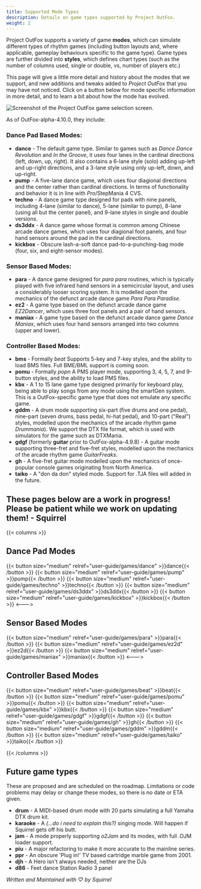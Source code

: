 ```yaml
---
title: Supported Mode Types
description: Details on game types supported by Project OutFox.
weight: 2
---
```


Project OutFox supports a variety of game **modes**, which can simulate different types of rhythm games (including button layouts and, where applicable, gameplay behaviours specific to the game type). Game types are further divided into **styles**, which defines chart types (such as the number of columns used, single or double, vs, number of players etc.)

This page will give a little more detail and history about the modes that we support, and new additions and tweaks added to _Project OutFox_ that you may have not noticed. Click on a button below for mode specific information in more detail, and to learn a bit about how the mode has evolved.

![Screenshot of the Project OutFox game selection screen.](/user-guide/selectmode.png)

As of OutFox-alpha-4.10.0, they include:

### Dance Pad Based Modes:

* **dance** - The default game type. Similar to games such as _Dance Dance Revolution_ and _In the Groove_, it uses four lanes in the cardinal directions (left, down, up, right). It also contains a 6-lane style (solo) adding up-left and up-right directions, and a 3-lane style using only up-left, down, and up-right.
* **pump** - A five-lane dance game, which uses four diagional directions and the center rather than cardinal directions. In terms of functionality and behavior it is in line with  _Pro_/StepMania 4 CVS.
* **techno** - A dance game type designed for pads with nine panels, including 4-lane (similar to dance), 5-lane (similar to pump), 8-lane (using all but the center panel), and 9-lane styles in single and double versions.
* **ds3ddx** - A dance game whose format is common among Chinese arcade dance games, which uses four diagional foot panels, and four hand sensors around the pad in the cardinal directions.
* **kickbox** - Obscure lash-a-soft dance pad-to-a-punching-bag mode (four, six, and eight-sensor modes).

### Sensor Based Modes:

* **para** - A dance game designed for _para para_ routines, which is typically played with five infrared hand sensors in a semicircular layout, and uses a considerably looser scoring system. It is modelled upon the mechanics of the defunct arcade dance game _Para Para Paradise_.
* **ez2** - A game type based on the defunct arcade dance game _EZ2Dancer_, which uses three foot panels and a pair of hand sensors.
* **maniax** - A game type based on the defunct arcade dance game _Dance Maniax_, which uses four hand sensors arranged into two columns (upper and lower).

### Controller Based Modes:

* **bms** - Formally _beat_ Supports 5-key and 7-key styles, and the ability to load BMS files. Full BME/BML support is coming soon.
* **pomu** - Formally _popn_ A PMS player mode, supporting 3, 4, 5, 7, and 9-button styles, and the ability to load PMS files.
* **kbx** - A 1 to 15 lane game type designed primarily for keyboard play, being able to play songs from any mode using the smartGen system. This is a OutFox-specific game type that does not emulate any specific game.
* **gddm** - A drum mode supporting six-part (five drums and one pedal), nine-part (seven drums, bass pedal, hi-hat pedal), and 10-part ("Real") styles, modelled upon the mechanics of the arcade rhythm game _Drummania_). We support the DTX file format, which is used with simulators for the game such as DTXMania.
* **gdgf** (formerly **guitar** prior to OutFox-alpha-4.9.8) - A guitar mode supporting three-fret and five-fret styles, modelled upon the mechanics of the arcade rhythm game _GuitarFreaks_.
* **gh** - A five-fret guitar mode modelled upon the mechanics of once-popular console games originating from North America.
* **taiko** - A "don da don" styled mode. Support for .TJA files will added in the future.


## These pages below are a work in progress! Please be patient while we work on updating them! - Squirrel

{{< columns >}}

## Dance Pad Modes
{{< button size="medium" relref="user-guide/games/dance"    >}}dance{{< /button >}}
{{< button size="medium" relref="user-guide/games/pump"     >}}pump{{< /button >}}
{{< button size="medium" relref="user-guide/games/techno"   >}}techno{{< /button >}}
{{< button size="medium" relref="user-guide/games/ds3ddx"   >}}ds3ddx{{< /button >}}
{{< button size="medium" relref="user-guide/games/kickbox"  >}}kickbox{{< /button >}}
<--->

## Sensor Based Modes

{{< button size="medium" relref="user-guide/games/para" 	>}}para{{< /button >}}
{{< button size="medium" relref="user-guide/games/ez2d" 	>}}ez2d{{< /button >}}
{{< button size="medium" relref="user-guide/games/maniax" 	>}}maniax{{< /button >}}
<--->

## Controller Based Modes

{{< button size="medium" relref="user-guide/games/beat"		>}}beat{{< /button >}}
{{< button size="medium" relref="user-guide/games/pomu" 	>}}pomu{{< /button >}}
{{< button size="medium" relref="user-guide/games/kbx" 		>}}kbx{{< /button >}}
{{< button size="medium" relref="user-guide/games/gdgf" 	>}}gdgf{{< /button >}}
{{< button size="medium" relref="user-guide/games/gh"	 	>}}gh{{< /button >}}
{{< button size="medium" relref="user-guide/games/gddm" 	>}}gddm{{< /button >}}
{{< button size="medium" relref="user-guide/games/taiko" 	>}}taiko{{< /button >}}

{{< /columns >}}


## Future game types

These are proposed and are scheduled on the roadmap. Limitations or code problems may delay or change these modes, so there is no date or ETA given.

* **drum** - A MIDI-based drum mode with 20 parts simulating a full Yamaha DTX drum kit.
* **karaoke** -  A _(...do i need to explain this?)_ singing mode. Will happen if Squirrel gets off his butt.
* **jam** - A mode properly supporting _o2Jam_ and its modes, with full .OJM loader support.
* **piu** - A major refactoring to make it more accurate to the mainline series.
* **ppr** - An obscure 'Plug in!' TV based cartridge marble game from 2001.
* **djh** - A Hero isn't always needed, neither are the DJs
* **d86** - Feet dance Station Radio 3 panel


_Written and Maintained with ♡ by Squirrel_
